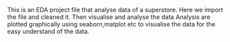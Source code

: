 This is an EDA project file that analyse data of a superstore.
Here we import the file and cleaned it. Then visualise and analyse the data
Analysis are plotted graphically using seaborn,matplot etc to visualise the data for the easy understand of the data.
